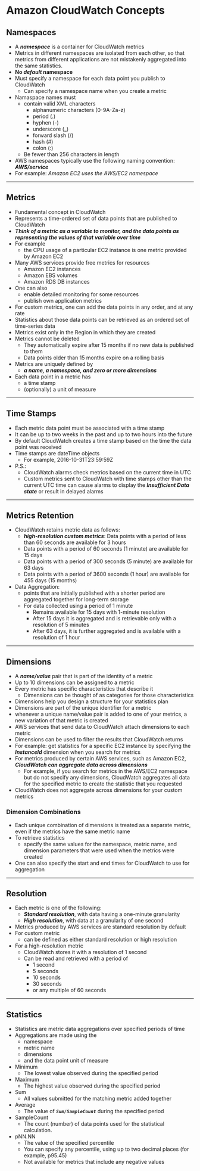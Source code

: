 # Amazon CloudWatch Concepts

## Namespaces

- A ***namespace*** is a container for CloudWatch metrics
- Metrics in different namespaces are isolated from each other, so that metrics from different applications are not mistakenly aggregated into the same statistics.
- **No *default* namespace**
- Must specify a namespace for each data point you publish to CloudWatch
  - Can specify a namespace name when you create a metric
- Namaspace names must
  - contain valid XML characters
    - alphanumeric characters (0-9A-Za-z)
    - period (.)
    - hyphen (-)
    - underscore (_)
    - forward slash (/)
    - hash (#)
    - colon (:)
  - Be fewer than 256 characters in length
- AWS namespaces typically use the following naming convention: ***AWS/service***
- For example: *Amazon EC2 uses the AWS/EC2 namespace*

---

## Metrics

- Fundamental concept in CloudWatch
- Represents a time-ordered set of data points that are published to CloudWatch
- ***Think of a metric as a variable to monitor, and the data points as representing the values of that variable over time***
- For example
  - the CPU usage of a particular EC2 instance is one metric provided by Amazon EC2
- Many AWS services provide free metrics for resources
  - Amazon EC2 instances
  - Amazon EBS volumes
  - Amazon RDS DB instances
- One can also
  - enable detailed monitoring for some resources
  - publish own application metrics
- For custom metrics, one can add the data points in any order, and at any rate
- Statistics about those data points can be retrieved as an ordered set of time-series data
- Metrics exist only in the Region in which they are created
- Metrics cannot be deleted
  - They automatically expire after 15 months if no new data is published to them
  - Data points older than 15 months expire on a rolling basis
- Metrics are uniquely defined by
  - ***a name, a namespace, and zero or more dimensions***
- Each data point in a metric has
  - a time stamp
  - (optionally) a unit of measure

---

## Time Stamps

- Each metric data point must be associated with a time stamp
- It can be up to two weeks in the past and up to two hours into the future
- By default CloudWatch creates a time stamp based on the time the data point was received
- Time stamps are dateTime objects
  - For example, 2016-10-31T23:59:59Z
- P.S.:
  - CloudWatch alarms check metrics based on the current time in UTC
  - Custom metrics sent to CloudWatch with time stamps other than the current UTC time can cause alarms to display the ***Insufficient Data state*** or result in delayed alarms

---

## Metrics Retention

- CloudWatch retains metric data as follows:
  - ***high-resolution custom metrics***: Data points with a period of less than 60 seconds are available for 3 hours
  - Data points with a period of 60 seconds (1 minute) are available for 15 days
  - Data points with a period of 300 seconds (5 minute) are available for 63 days
  - Data points with a period of 3600 seconds (1 hour) are available for 455 days (15 months)
- Data Aggregation:
  - points that are initially published with a shorter period are aggregated together for long-term storage
  - For data collected using a period of 1 minute
    - Remains available for 15 days with 1-minute resolution
    - After 15 days it is aggregated and is retrievable only with a resolution of 5 minutes
    - After 63 days, it is further aggregated and is available with a resolution of 1 hour

---

## Dimensions

- A ***name/value*** pair that is part of the identity of a metric
- Up to 10 dimensions can be assigned to a metric
- Every metric has specific characteristics that describe it
  - Dimensions can be thought of as categories for those characteristics
- Dimensions help you design a structure for your statistics plan
- Dimensions are part of the unique identifier for a metric
- whenever a unique name/value pair is added to one of your metrics, a new variation of that metric is created
- AWS services that send data to CloudWatch attach dimensions to each metric
- Dimensions can be used to filter the results that CloudWatch returns
- For example: get statistics for a specific EC2 instance by specifying the ***InstanceId*** dimension when you search for metrics
- For metrics produced by certain AWS services, such as Amazon EC2, ***CloudWatch can aggregate data across dimensions***
  - For example, if you search for metrics in the AWS/EC2 namespace but do not specify any dimensions, CloudWatch aggregates all data for the specified metric to create the statistic that you requested
- CloudWatch does not aggregate across dimensions for your custom metrics

### Dimension Combinations

- Each unique combination of dimensions is treated as a separate metric, even if the metrics have the same metric name
- To retrieve statistics
  - specify the same values for the namespace, metric name, and dimension parameters that were used when the metrics were created
- One can also specify the start and end times for CloudWatch to use for aggregation

---

## Resolution

- Each metric is one of the following:
  - ***Standard resolution***, with data having a one-minute granularity
  - ***High resolution***, with data at a granularity of one second
- Metrics produced by AWS services are standard resolution by default
- For custom metric
  - can be defined as either standard resolution or high resolution
- For a high-resolution metric
  - CloudWatch stores it with a resolution of 1 second
  - Can be read and retrieved with a period of
    - 1 second
    - 5 seconds
    - 10 seconds
    - 30 seconds
    - or any multiple of 60 seconds

---

## Statistics

- Statistics are metric data aggregations over specified periods of time
- Aggregations are made using the
  - namespace
  - metric name
  - dimensions
  - and the data point unit of measure
- Minimum
  - The lowest value observed during the specified period
- Maximum
  - The highest value observed during the specified period
- Sum
  - All values submitted for the matching metric added together
- Average
  - The value of ***`Sum/SampleCount`*** during the specified period
- SampleCount
  - The count (number) of data points used for the statistical calculation.
- pNN.NN
  - The value of the specified percentile
  - You can specify any percentile, using up to two decimal places (for example, p95.45)
  - Not available for metrics that include any negative values
